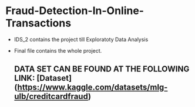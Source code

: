 # Fraud-Detection-In-Online-Transactions

- IDS_2 contains the project till Exploratoty Data Analysis
- Final file contains the whole project.

  ## DATA SET CAN BE FOUND AT THE FOLLOWING LINK: [Dataset] (https://www.kaggle.com/datasets/mlg-ulb/creditcardfraud)
